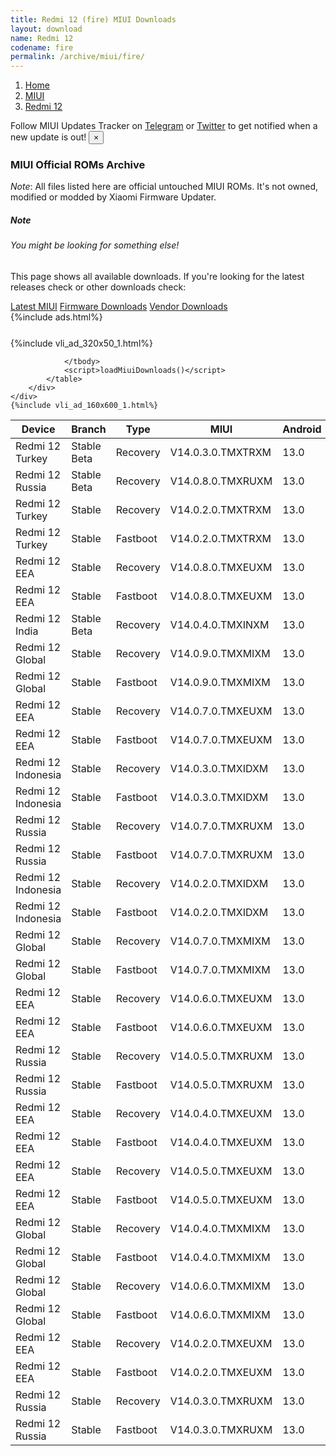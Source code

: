```yaml
---
title: Redmi 12 (fire) MIUI Downloads
layout: download
name: Redmi 12
codename: fire
permalink: /archive/miui/fire/
---
```

<nav aria-label="breadcrumb">
    <ol class="breadcrumb">
        <li class="breadcrumb-item"><a href="/">Home</a></li>
        <li class="breadcrumb-item"><a href="/miui/">MIUI</a></li>
        <li class="breadcrumb-item active" aria-current="page"><a href="/miui/fire/">Redmi 12</a></li>
    </ol>
</nav>
<div class="alert alert-primary alert-dismissible fade show" role="alert">
    Follow MIUI Updates Tracker on <a href="https://t.me/MIUIUpdatesTracker" class="alert-link">Telegram</a>
     or <a href="https://twitter.com/MiFwUpdater" class="alert-link">Twitter</a> to get notified when a new update is out!
    <button type="button" class="close" data-dismiss="alert" aria-label="Close">
        <span aria-hidden="true">&times;</span>
    </button>
</div>

### MIUI Official ROMs Archive
*Note*: All files listed here are official untouched MIUI ROMs. It's not owned, modified or modded by Xiaomi Firmware Updater.
<div class="card">
  <div class="card-body">
    <h5 class="card-title">Note</h5>
    <h6 class="card-subtitle mb-2 text-muted">You might be looking for something else!</h6>
    <p class="card-text">This page shows all available downloads.
     If you're looking for the latest releases check or other downloads check:</p>
    <a href="/miui/fire/" class="card-link">Latest MIUI</a>
    <a href="/firmware/fire/" class="card-link">Firmware Downloads</a>
    <a href="/vendor/fire/" class="card-link">Vendor Downloads</a>
  </div>
</div>
{%include ads.html%}
<div class="row justify-content-center">
    <div class="col-10">
        <div class="table-responsive-md" style="margin-top: 25px;">
            {%include vli_ad_320x50_1.html%}
            <table id="miui" class="display dt-responsive nowrap compact table table-striped table-hover table-sm">
                <thead class="thead-dark">
                    <tr>
                        <th data-ref="device">Device</th>
                        <th data-ref="branch">Branch</th>
                        <th data-ref="type">Type</th>
                        <th data-ref="miui">MIUI</th>
                        <th data-ref="android">Android</th>
                        <th data-ref="size">Size</th>
                        <th data-ref="size">Date</th>
                        <th data-ref="link">Link</th>
                    </tr>
                </thead>
                <tbody>
                <tr><td>Redmi 12 Turkey</td><td>Stable Beta</td><td>Recovery</td><td>V14.0.3.0.TMXTRXM</td><td>13.0</td><td>4.0 GB</td><td>2023-09-21</td><td><a href="/miui/fire/stable beta/V14.0.3.0.TMXTRXM/">Download</a></td></tr>
<tr><td>Redmi 12 Russia</td><td>Stable Beta</td><td>Recovery</td><td>V14.0.8.0.TMXRUXM</td><td>13.0</td><td>3.9 GB</td><td>2023-09-21</td><td><a href="/miui/fire/stable beta/V14.0.8.0.TMXRUXM/">Download</a></td></tr>
<tr><td>Redmi 12 Turkey</td><td>Stable</td><td>Recovery</td><td>V14.0.2.0.TMXTRXM</td><td>13.0</td><td>4.0 GB</td><td>2023-09-20</td><td><a href="/miui/fire/stable/V14.0.2.0.TMXTRXM/">Download</a></td></tr>
<tr><td>Redmi 12 Turkey</td><td>Stable</td><td>Fastboot</td><td>V14.0.2.0.TMXTRXM</td><td>13.0</td><td>5.9 GB</td><td>2023-06-26</td><td><a href="/miui/fire/stable/V14.0.2.0.TMXTRXM/">Download</a></td></tr>
<tr><td>Redmi 12 EEA</td><td>Stable</td><td>Recovery</td><td>V14.0.8.0.TMXEUXM</td><td>13.0</td><td>4.1 GB</td><td>2023-09-15</td><td><a href="/miui/fire/stable/V14.0.8.0.TMXEUXM/">Download</a></td></tr>
<tr><td>Redmi 12 EEA</td><td>Stable</td><td>Fastboot</td><td>V14.0.8.0.TMXEUXM</td><td>13.0</td><td>6.4 GB</td><td>2023-08-29</td><td><a href="/miui/fire/stable/V14.0.8.0.TMXEUXM/">Download</a></td></tr>
<tr><td>Redmi 12 India</td><td>Stable Beta</td><td>Recovery</td><td>V14.0.4.0.TMXINXM</td><td>13.0</td><td>3.9 GB</td><td>2023-09-13</td><td><a href="/miui/fire/stable beta/V14.0.4.0.TMXINXM/">Download</a></td></tr>
<tr><td>Redmi 12 Global</td><td>Stable</td><td>Recovery</td><td>V14.0.9.0.TMXMIXM</td><td>13.0</td><td>4.0 GB</td><td>2023-09-06</td><td><a href="/miui/fire/stable/V14.0.9.0.TMXMIXM/">Download</a></td></tr>
<tr><td>Redmi 12 Global</td><td>Stable</td><td>Fastboot</td><td>V14.0.9.0.TMXMIXM</td><td>13.0</td><td>6.7 GB</td><td>2023-08-22</td><td><a href="/miui/fire/stable/V14.0.9.0.TMXMIXM/">Download</a></td></tr>
<tr><td>Redmi 12 EEA</td><td>Stable</td><td>Recovery</td><td>V14.0.7.0.TMXEUXM</td><td>13.0</td><td>4.1 GB</td><td>2023-08-21</td><td><a href="/miui/fire/stable/V14.0.7.0.TMXEUXM/">Download</a></td></tr>
<tr><td>Redmi 12 EEA</td><td>Stable</td><td>Fastboot</td><td>V14.0.7.0.TMXEUXM</td><td>13.0</td><td>6.3 GB</td><td>2023-08-16</td><td><a href="/miui/fire/stable/V14.0.7.0.TMXEUXM/">Download</a></td></tr>
<tr><td>Redmi 12 Indonesia</td><td>Stable</td><td>Recovery</td><td>V14.0.3.0.TMXIDXM</td><td>13.0</td><td>4.0 GB</td><td>2023-08-10</td><td><a href="/miui/fire/stable/V14.0.3.0.TMXIDXM/">Download</a></td></tr>
<tr><td>Redmi 12 Indonesia</td><td>Stable</td><td>Fastboot</td><td>V14.0.3.0.TMXIDXM</td><td>13.0</td><td>6.1 GB</td><td>2023-07-31</td><td><a href="/miui/fire/stable/V14.0.3.0.TMXIDXM/">Download</a></td></tr>
<tr><td>Redmi 12 Russia</td><td>Stable</td><td>Recovery</td><td>V14.0.7.0.TMXRUXM</td><td>13.0</td><td>3.9 GB</td><td>2023-08-10</td><td><a href="/miui/fire/stable/V14.0.7.0.TMXRUXM/">Download</a></td></tr>
<tr><td>Redmi 12 Russia</td><td>Stable</td><td>Fastboot</td><td>V14.0.7.0.TMXRUXM</td><td>13.0</td><td>6.4 GB</td><td>2023-07-31</td><td><a href="/miui/fire/stable/V14.0.7.0.TMXRUXM/">Download</a></td></tr>
<tr><td>Redmi 12 Indonesia</td><td>Stable</td><td>Recovery</td><td>V14.0.2.0.TMXIDXM</td><td>13.0</td><td>4.0 GB</td><td>2023-08-07</td><td><a href="/miui/fire/stable/V14.0.2.0.TMXIDXM/">Download</a></td></tr>
<tr><td>Redmi 12 Indonesia</td><td>Stable</td><td>Fastboot</td><td>V14.0.2.0.TMXIDXM</td><td>13.0</td><td>6.0 GB</td><td>2023-06-01</td><td><a href="/miui/fire/stable/V14.0.2.0.TMXIDXM/">Download</a></td></tr>
<tr><td>Redmi 12 Global</td><td>Stable</td><td>Recovery</td><td>V14.0.7.0.TMXMIXM</td><td>13.0</td><td>4.1 GB</td><td>2023-07-11</td><td><a href="/miui/fire/stable/V14.0.7.0.TMXMIXM/">Download</a></td></tr>
<tr><td>Redmi 12 Global</td><td>Stable</td><td>Fastboot</td><td>V14.0.7.0.TMXMIXM</td><td>13.0</td><td>6.6 GB</td><td>2023-06-15</td><td><a href="/miui/fire/stable/V14.0.7.0.TMXMIXM/">Download</a></td></tr>
<tr><td>Redmi 12 EEA</td><td>Stable</td><td>Recovery</td><td>V14.0.6.0.TMXEUXM</td><td>13.0</td><td>4.1 GB</td><td>2023-07-04</td><td><a href="/miui/fire/stable/V14.0.6.0.TMXEUXM/">Download</a></td></tr>
<tr><td>Redmi 12 EEA</td><td>Stable</td><td>Fastboot</td><td>V14.0.6.0.TMXEUXM</td><td>13.0</td><td>6.5 GB</td><td>2023-07-01</td><td><a href="/miui/fire/stable/V14.0.6.0.TMXEUXM/">Download</a></td></tr>
<tr><td>Redmi 12 Russia</td><td>Stable</td><td>Recovery</td><td>V14.0.5.0.TMXRUXM</td><td>13.0</td><td>3.9 GB</td><td>2023-07-03</td><td><a href="/miui/fire/stable/V14.0.5.0.TMXRUXM/">Download</a></td></tr>
<tr><td>Redmi 12 Russia</td><td>Stable</td><td>Fastboot</td><td>V14.0.5.0.TMXRUXM</td><td>13.0</td><td>6.4 GB</td><td>2023-06-25</td><td><a href="/miui/fire/stable/V14.0.5.0.TMXRUXM/">Download</a></td></tr>
<tr><td>Redmi 12 EEA</td><td>Stable</td><td>Recovery</td><td>V14.0.4.0.TMXEUXM</td><td>13.0</td><td>4.1 GB</td><td>2023-06-25</td><td><a href="/miui/fire/stable/V14.0.4.0.TMXEUXM/">Download</a></td></tr>
<tr><td>Redmi 12 EEA</td><td>Stable</td><td>Fastboot</td><td>V14.0.4.0.TMXEUXM</td><td>13.0</td><td>6.5 GB</td><td>2023-05-26</td><td><a href="/miui/fire/stable/V14.0.4.0.TMXEUXM/">Download</a></td></tr>
<tr><td>Redmi 12 EEA</td><td>Stable</td><td>Recovery</td><td>V14.0.5.0.TMXEUXM</td><td>13.0</td><td>4.1 GB</td><td>2023-06-14</td><td><a href="/miui/fire/stable/V14.0.5.0.TMXEUXM/">Download</a></td></tr>
<tr><td>Redmi 12 EEA</td><td>Stable</td><td>Fastboot</td><td>V14.0.5.0.TMXEUXM</td><td>13.0</td><td>6.5 GB</td><td>2023-06-08</td><td><a href="/miui/fire/stable/V14.0.5.0.TMXEUXM/">Download</a></td></tr>
<tr><td>Redmi 12 Global</td><td>Stable</td><td>Recovery</td><td>V14.0.4.0.TMXMIXM</td><td>13.0</td><td>4.0 GB</td><td>2023-06-13</td><td><a href="/miui/fire/stable/V14.0.4.0.TMXMIXM/">Download</a></td></tr>
<tr><td>Redmi 12 Global</td><td>Stable</td><td>Fastboot</td><td>V14.0.4.0.TMXMIXM</td><td>13.0</td><td>6.5 GB</td><td>2023-05-12</td><td><a href="/miui/fire/stable/V14.0.4.0.TMXMIXM/">Download</a></td></tr>
<tr><td>Redmi 12 Global</td><td>Stable</td><td>Recovery</td><td>V14.0.6.0.TMXMIXM</td><td>13.0</td><td>4.1 GB</td><td>2023-06-13</td><td><a href="/miui/fire/stable/V14.0.6.0.TMXMIXM/">Download</a></td></tr>
<tr><td>Redmi 12 Global</td><td>Stable</td><td>Fastboot</td><td>V14.0.6.0.TMXMIXM</td><td>13.0</td><td>6.6 GB</td><td>2023-06-01</td><td><a href="/miui/fire/stable/V14.0.6.0.TMXMIXM/">Download</a></td></tr>
<tr><td>Redmi 12 EEA</td><td>Stable</td><td>Recovery</td><td>V14.0.2.0.TMXEUXM</td><td>13.0</td><td>4.1 GB</td><td>2023-06-13</td><td><a href="/miui/fire/stable/V14.0.2.0.TMXEUXM/">Download</a></td></tr>
<tr><td>Redmi 12 EEA</td><td>Stable</td><td>Fastboot</td><td>V14.0.2.0.TMXEUXM</td><td>13.0</td><td>6.3 GB</td><td>2023-05-12</td><td><a href="/miui/fire/stable/V14.0.2.0.TMXEUXM/">Download</a></td></tr>
<tr><td>Redmi 12 Russia</td><td>Stable</td><td>Recovery</td><td>V14.0.3.0.TMXRUXM</td><td>13.0</td><td>3.9 GB</td><td>2023-06-13</td><td><a href="/miui/fire/stable/V14.0.3.0.TMXRUXM/">Download</a></td></tr>
<tr><td>Redmi 12 Russia</td><td>Stable</td><td>Fastboot</td><td>V14.0.3.0.TMXRUXM</td><td>13.0</td><td>5.9 GB</td><td>2023-05-12</td><td><a href="/miui/fire/stable/V14.0.3.0.TMXRUXM/">Download</a></td></tr>

                </tbody>
                <script>loadMiuiDownloads()</script>
            </table>
        </div>
    </div>
    {%include vli_ad_160x600_1.html%}
</div>
